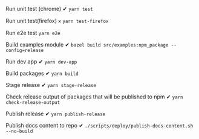 Run unit test (chrome) ✔︎
`yarn test`

Run unit test(firefox) 𐄂
`yarn test-firefox`

Run e2e test
`yarn e2e`

Build examples module ✔︎
`bazel build src/examples:npm_package --config=release`

Run dev app ✔︎
`yarn dev-app`

Build packages ✔︎
`yarn build`

Stage release ✔︎
`yarn stage-release`

Check release output of packages that will be published to npm ✔︎
`yarn check-release-output`

Publish release ✔︎
`yarn publish-release`

Publish docs content to repo ✔︎
`./scripts/deploy/publish-docs-content.sh --no-build`
